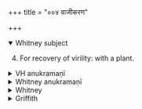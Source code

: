 +++
title = "००४ वाजीकरण"

+++
<details open><summary>Whitney subject</summary>

4. For recovery of virility: with a plant.
</details>


<details><summary>VH anukramaṇī</summary>

वाजीकरण  
१-८ अथर्वा । वनस्पतिः, १-२ सूर्यः, प्रजापतिः, ४ इन्द्रः, ५ आपः, सोमः, ६ अग्निः, सरस्वती, ब्रह्मणस्पतिः। अनुष्टप्, ४ पुरउष्णिक्, ६-७ भुरिक्।
</details>

<details><summary>Whitney anukramaṇī</summary>

[Atharvan.—aṣṭarcam. vānaspatyam. ānuṣṭubham: 4. purauṣṇih; 6, 7. bhurij.]
</details>



<details><summary>Whitney</summary>

### Comment
Found in Pāipp. iv. (except vs. 7, and in the verse-order 1-3, 5, 8, 4, 6). Used by Kāuś. (40. 14) in a rite for sexual vigor.


### Translations
Translated: Griffith, i. 134 and 473; Bloomfield, 31, 369; Weber, xviii. 16.
</details>

<details><summary>Griffith</summary>

A charm to restore virile power
</details>

